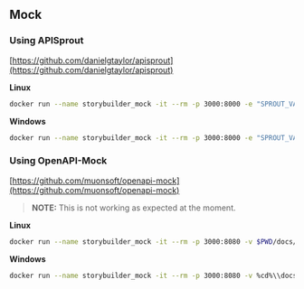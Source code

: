 ## Mock

### Using APISprout
[https://github.com/danielgtaylor/apisprout](https://github.com/danielgtaylor/apisprout)

**Linux**
```bash
docker run --name storybuilder_mock -it --rm -p 3000:8000 -e "SPROUT_VALIDATE_REQUEST=1" -v $PWD/docs/api/openapi.yaml:/api.yaml danielgtaylor/apisprout /api.yaml
```

**Windows**
```bash
docker run --name storybuilder_mock -it --rm -p 3000:8000 -e "SPROUT_VALIDATE_REQUEST=1" -v %cd%\\docs\\api\\openapi.yaml:/api.yaml danielgtaylor/apisprout /api.yaml
```

### Using OpenAPI-Mock
[https://github.com/muonsoft/openapi-mock](https://github.com/muonsoft/openapi-mock)

>**NOTE:** This is not working as expected at the moment.

**Linux**
```bash
docker run --name storybuilder_mock -it --rm -p 3000:8080 -v $PWD/docs/api/openapi.yaml:/openapi/openapi.yaml -e "OPENAPI_MOCK_SPECIFICATION_URL=/openapi/openapi.yaml" muonsoft/openapi-mock
```

**Windows**
```bash
docker run --name storybuilder_mock -it --rm -p 3000:8080 -v %cd%\\docs\\api\\openapi.yaml:/openapi/openapi.yaml -e "OPENAPI_MOCK_SPECIFICATION_URL=/openapi/openapi.yaml" muonsoft/openapi-mock
```
